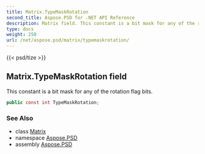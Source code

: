 ```yaml
---
title: Matrix.TypeMaskRotation
second_title: Aspose.PSD for .NET API Reference
description: Matrix field. This constant is a bit mask for any of the rotation flag bits
type: docs
weight: 250
url: /net/aspose.psd/matrix/typemaskrotation/
---
```

{{< psd/tize >}}
## Matrix.TypeMaskRotation field

This constant is a bit mask for any of the rotation flag bits.

```csharp
public const int TypeMaskRotation;
```

### See Also

* class [Matrix](../)
* namespace [Aspose.PSD](../../matrix/)
* assembly [Aspose.PSD](../../../)


